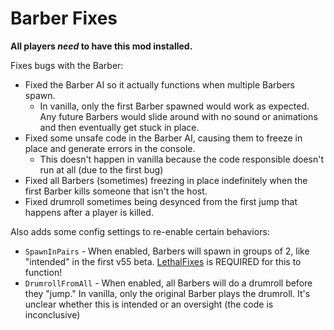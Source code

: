 # Barber Fixes
**All players *need* to have this mod installed.**

Fixes bugs with the Barber:
- Fixed the Barber AI so it actually functions when multiple Barbers spawn.
  - In vanilla, only the first Barber spawned would work as expected. Any future Barbers would slide around with no sound or animations and then eventually get stuck in place.
- Fixed some unsafe code in the Barber AI, causing them to freeze in place and generate errors in the console.
  - This doesn't happen in vanilla because the code responsible doesn't run at all (due to the first bug)
- Fixed all Barbers (sometimes) freezing in place indefinitely when the first Barber kills someone that isn't the host.
- Fixed drumroll sometimes being desynced from the first jump that happens after a player is killed.

Also adds some config settings to re-enable certain behaviors:
- `SpawnInPairs` - When enabled, Barbers will spawn in groups of 2, like "intended" in the first v55 beta. [LethalFixes](https://thunderstore.io/c/lethal-company/p/Dev1A3/LethalFixes/) is REQUIRED for this to function!
- `DrumrollFromAll` - When enabled, all Barbers will do a drumroll before they "jump." In vanilla, only the original Barber plays the drumroll. It's unclear whether this is intended or an oversight (the code is inconclusive)